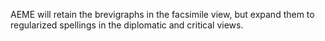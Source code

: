 AEME will retain the brevigraphs in the facsimile view, but expand them to regularized spellings in the diplomatic and critical views.